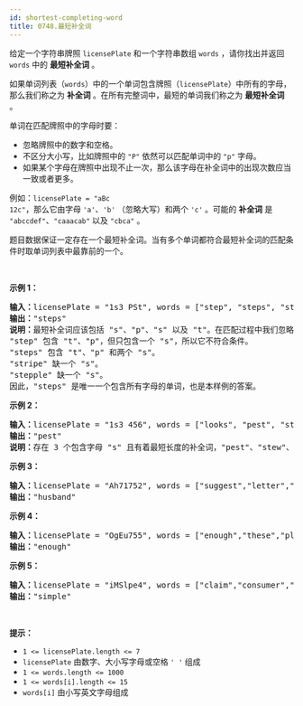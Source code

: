 ```yaml
---
id: shortest-completing-word
title: 0748.最短补全词
---
```

给定一个字符串牌照 <code>licensePlate</code> 和一个字符串数组 <code>words</code> ，请你找出并返回 <code>words</code> 中的 **最短补全词** 。

如果单词列表（<code>words</code>）中的一个单词包含牌照（<code>licensePlate</code>）中所有的字母，那么我们称之为 **补全词** 。在所有完整词中，最短的单词我们称之为 **最短补全词** 。

单词在匹配牌照中的字母时要：


- 忽略牌照中的数字和空格。
- 不区分大小写，比如牌照中的 <code>&#34;P&#34;</code> 依然可以匹配单词中的 <code>&#34;p&#34;</code> 字母。
- 如果某个字母在牌照中出现不止一次，那么该字母在补全词中的出现次数应当一致或者更多。

例如：<code>licensePlate</code><code> = &#34;aBc 12c&#34;</code>，那么它由字母 <code>&#39;a&#39;</code>、<code>&#39;b&#39;</code> （忽略大写）和两个 <code>&#39;c&#39;</code> 。可能的 **补全词** 是 <code>&#34;abccdef&#34;</code>、<code>&#34;caaacab&#34;</code> 以及 <code>&#34;cbca&#34;</code> 。

题目数据保证一定存在一个最短补全词。当有多个单词都符合最短补全词的匹配条件时取单词列表中最靠前的一个。

 

**示例 1：**


<pre><strong>输入：</strong>licensePlate = &#34;1s3 PSt&#34;, words = [&#34;step&#34;, &#34;steps&#34;, &#34;stripe&#34;, &#34;stepple&#34;]<br/><strong>输出：</strong>&#34;steps&#34;<br/><strong>说明：</strong>最短补全词应该包括 &#34;s&#34;、&#34;p&#34;、&#34;s&#34; 以及 &#34;t&#34;。在匹配过程中我们忽略牌照中的大小写。<br/>&#34;step&#34; 包含 &#34;t&#34;、&#34;p&#34;，但只包含一个 &#34;s&#34;，所以它不符合条件。<br/>&#34;steps&#34; 包含 &#34;t&#34;、&#34;p&#34; 和两个 &#34;s&#34;。<br/>&#34;stripe&#34; 缺一个 &#34;s&#34;。<br/>&#34;stepple&#34; 缺一个 &#34;s&#34;。<br/>因此，&#34;steps&#34; 是唯一一个包含所有字母的单词，也是本样例的答案。</pre>

**示例 2：**


<pre><strong>输入：</strong>licensePlate = &#34;1s3 456&#34;, words = [&#34;looks&#34;, &#34;pest&#34;, &#34;stew&#34;, &#34;show&#34;]<br/><strong>输出：</strong>&#34;pest&#34;<br/><strong>说明：</strong>存在 3 个包含字母 &#34;s&#34; 且有着最短长度的补全词，&#34;pest&#34;、&#34;stew&#34;、和 &#34;show&#34; 三者长度相同，但我们返回最先出现的补全词 &#34;pest&#34; 。<br/></pre>

**示例 3：**


<pre><strong>输入：</strong>licensePlate = &#34;Ah71752&#34;, words = [&#34;suggest&#34;,&#34;letter&#34;,&#34;of&#34;,&#34;husband&#34;,&#34;easy&#34;,&#34;education&#34;,&#34;drug&#34;,&#34;prevent&#34;,&#34;writer&#34;,&#34;old&#34;]<br/><strong>输出：</strong>&#34;husband&#34;<br/></pre>

**示例 4：**


<pre><strong>输入：</strong>licensePlate = &#34;OgEu755&#34;, words = [&#34;enough&#34;,&#34;these&#34;,&#34;play&#34;,&#34;wide&#34;,&#34;wonder&#34;,&#34;box&#34;,&#34;arrive&#34;,&#34;money&#34;,&#34;tax&#34;,&#34;thus&#34;]<br/><strong>输出：</strong>&#34;enough&#34;<br/></pre>

**示例 5：**


<pre><strong>输入：</strong>licensePlate = &#34;iMSlpe4&#34;, words = [&#34;claim&#34;,&#34;consumer&#34;,&#34;student&#34;,&#34;camera&#34;,&#34;public&#34;,&#34;never&#34;,&#34;wonder&#34;,&#34;simple&#34;,&#34;thought&#34;,&#34;use&#34;]<br/><strong>输出：</strong>&#34;simple&#34;<br/></pre>

 

**提示：**


- <code>1 &lt;= licensePlate.length &lt;= 7</code>
- <code>licensePlate</code> 由数字、大小写字母或空格 <code>&#39; &#39;</code> 组成
- <code>1 &lt;= words.length &lt;= 1000</code>
- <code>1 &lt;= words[i].length &lt;= 15</code>
- <code>words[i]</code> 由小写英文字母组成
